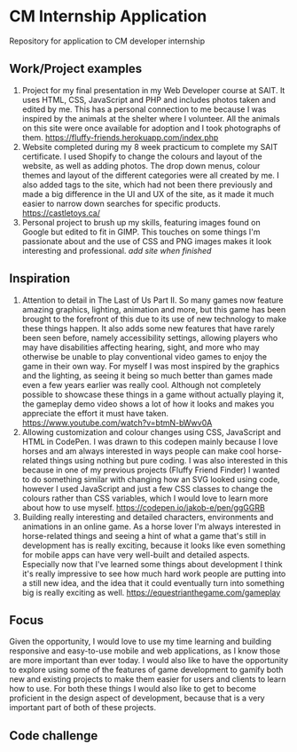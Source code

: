 # CM Internship Application
Repository for application to CM developer internship

## Work/Project examples
1. Project for my final presentation in my Web Developer course at SAIT.  It uses HTML, CSS, JavaScript and PHP and includes photos taken and edited by me.  This has a personal connection to me because I was inspired by the animals at the shelter where I volunteer.  All the animals on this site were once available for adoption and I took photographs of them. https://fluffy-friends.herokuapp.com/index.php
2. Website completed during my 8 week practicum to complete my SAIT certificate.  I used Shopify to change the colours and layout of the website, as well as adding photos.  The drop down menus, colour themes and layout of the different categories were all created by me.  I also added tags to the site, which had not been there previously and made a big difference in the UI and UX of the site, as it made it much easier to narrow down searches for specific products.  https://castletoys.ca/
3. Personal project to brush up my skills, featuring images found on Google but edited to fit in GIMP.  This touches on some things I'm passionate about and the use of CSS and PNG images makes it look interesting and professional. *add site when finished*

## Inspiration
1. Attention to detail in The Last of Us Part II.  So many games now feature amazing graphics, lighting, animation and more, but this game has been brought to the forefront of this due to its use of new technology to make these things happen. It also adds some new features that have rarely been seen before, namely accessibility settings, allowing players who may have disabilities affecting hearing, sight, and more who may otherwise be unable to play conventional video games to enjoy the game in their own way.  For myself I was most inspired by the graphics and the lighting, as seeing it being so much better than games made even a few years earlier was really cool. Although not completely possible to showcase these things in a game without actually playing it, the gameplay demo video shows a lot of how it looks and makes you appreciate the effort it must have taken. https://www.youtube.com/watch?v=btmN-bWwv0A
2. Allowing customization and colour changes using CSS, JavaScript and HTML in CodePen.  I was drawn to this codepen mainly because I love horses and am always interested in ways people can make cool horse-related things using nothing but pure coding.  I was also interested in this because in one of my previous projects (Fluffy Friend Finder) I wanted to do something similar with changing how an SVG looked using code, however I used JavaScript and just a few CSS classes to change the colours rather than CSS variables, which I would love to learn more about how to use myself. https://codepen.io/jakob-e/pen/ggGGRB
3. Building really interesting and detailed characters, environments and animations in an online game.  As a horse lover I'm always interested in horse-related things and seeing a hint of what a game that's still in development has is really exciting, because it looks like even something for mobile apps can have very well-built and detailed aspects. Especially now that I've learned some things about development I think it's really impressive to see how much hard work people are putting into a still new idea, and the idea that it could eventually turn into something big is really exciting as well. https://equestrianthegame.com/gameplay

## Focus
Given the opportunity, I would love to use my time learning and building responsive and easy-to-use mobile and web applications, as I know those are more important than ever today.  I would also like to have the opportunity to explore using some of the features of game development to gamify both new and existing projects to make them easier for users and clients to learn how to use.  For both these things I would also like to get to become proficient in the design aspect of development, because that is a very important part of both of these projects.

## Code challenge
